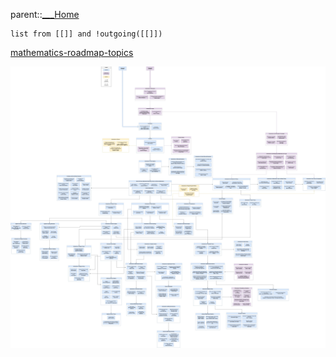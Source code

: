 parent::[___Home](___Home.md)

```dataview
list from [[]] and !outgoing([[]])
```
[mathematics-roadmap-topics](mathematics-roadmap-topics.md)

![](mathematics-roadmap.jpg)